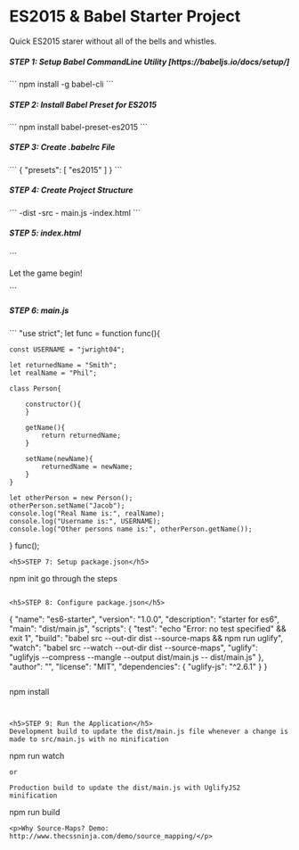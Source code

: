 # ES2015 & Babel Starter Project

Quick ES2015 starer without all of the bells and whistles. 

<h5>STEP 1: Setup Babel CommandLine Utility [https://babeljs.io/docs/setup/]</h5>
```
npm install -g babel-cli
```
<h5>STEP 2: Install Babel Preset for ES2015</h5>
```
npm install babel-preset-es2015
```
<h5>STEP 3: Create .babelrc File </h5>
```
{
    "presets": [
        "es2015"
    ]
}
```
<h5>STEP 4: Create Project Structure </h5>
```
-dist
-src
 - main.js
-index.html
```
<h5>STEP 5: index.html</h5>
```
<!DOCTYPE html>
<html>
    <head>
        <title>ES6 Starter</title>
        <meta charset="utf-8">
        <meta http-equiv="X-UA-Compatible" content="IE=edge,chrome=1">
        <meta name="description" content="Starter project">
        <meta name="viewport" content="width=device-width, initial-scale=1">
        <link rel="stylesheet" href="#">
        <style type="text/css"></style>
    </head>
    <body>
        <p>Let the game begin!</p>
    </body>
    <script type="text/javascript" src="dist/main.js"></script>
</html>
```

<h5>STEP 6: main.js</h5>
``` 
"use strict";
let func = function func(){

    const USERNAME = "jwright04";

    let returnedName = "Smith";
    let realName = "Phil";

    class Person{

        constructor(){
        }

        getName(){
            return returnedName;
        }

        setName(newName){
            returnedName = newName;
        }
    }

    let otherPerson = new Person();
    otherPerson.setName("Jacob");
    console.log("Real Name is:", realName);
    console.log("Username is:", USERNAME);
    console.log("Other persons name is:", otherPerson.getName());
}
func();
```
<h5>STEP 7: Setup package.json</h5>
```
npm init
go through the steps
```

<h5>STEP 8: Configure package.json</h5>
```
{
  "name": "es6-starter",
  "version": "1.0.0",
  "description": "starter for es6",
  "main": "dist/main.js",
  "scripts": {
    "test": "echo \"Error: no test specified\" && exit 1",
    "build": "babel src --out-dir dist --source-maps && npm run uglify",
    "watch": "babel src --watch --out-dir dist --source-maps",
    "uglify": "uglifyjs --compress --mangle --output dist/main.js -- dist/main.js"
  },
  "author": "",
  "license": "MIT",
  "dependencies": {
    "uglify-js": "^2.6.1"
  }
}

```

```
npm install
```


<h5>STEP 9: Run the Application</h5>
Development build to update the dist/main.js file whenever a change is made to src/main.js with no minification

```
npm run watch
```
or

Production build to update the dist/main.js with UglifyJS2 minification 

```
npm run build
```
<p>Why Source-Maps? Demo: http://www.thecssninja.com/demo/source_mapping/</p>